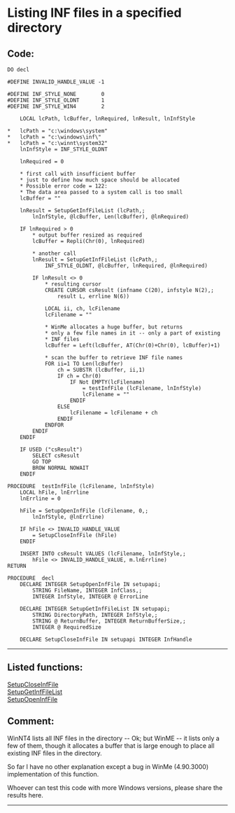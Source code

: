 
# Listing INF files in a specified directory

## Code:
```foxpro  
DO decl

#DEFINE INVALID_HANDLE_VALUE -1

#DEFINE INF_STYLE_NONE        0
#DEFINE INF_STYLE_OLDNT       1
#DEFINE INF_STYLE_WIN4        2

	LOCAL lcPath, lcBuffer, lnRequired, lnResult, lnInfStyle

*	lcPath = "c:\windows\system"
*	lcPath = "c:\windows\inf\"
*	lcPath = "c:\winnt\system32"
	lnInfStyle = INF_STYLE_OLDNT

	lnRequired = 0

	* first call with insufficient buffer
	* just to define how much space should be allocated
	* Possible error code = 122:
	* The data area passed to a system call is too small
	lcBuffer = ""

	lnResult = SetupGetInfFileList (lcPath,;
		lnInfStyle, @lcBuffer, Len(lcBuffer), @lnRequired)
	
	IF lnRequired > 0
		* output buffer resized as required
		lcBuffer = Repli(Chr(0), lnRequired)

		* another call
		lnResult = SetupGetInfFileList (lcPath,;
			INF_STYLE_OLDNT, @lcBuffer, lnRequired, @lnRequired)
	
		IF lnResult <> 0
			* resulting cursor
			CREATE CURSOR csResult (infname C(20), infstyle N(2),;
				result L, errline N(6))

			LOCAL ii, ch, lcFilename
			lcFilename = ""

			* WinMe allocates a huge buffer, but returns
			* only a few file names in it -- only a part of existing
			* INF files
			lcBuffer = Left(lcBuffer, AT(Chr(0)+Chr(0), lcBuffer)+1)

			* scan the buffer to retrieve INF file names
			FOR ii=1 TO Len(lcBuffer)
				ch = SUBSTR (lcBuffer, ii,1)
				IF ch = Chr(0)
					IF Not EMPTY(lcFilename)
						= testInfFile (lcFilename, lnInfStyle)
						lcFilename = ""
					ENDIF
				ELSE
					lcFilename = lcFilename + ch
				ENDIF
			ENDFOR
		ENDIF
	ENDIF

	IF USED ("csResult")
		SELECT csResult
		GO TOP
		BROW NORMAL NOWAIT
	ENDIF

PROCEDURE  testInfFile (lcFilename, lnInfStyle)
	LOCAL hFile, lnErrline
	lnErrline = 0

	hFile = SetupOpenInfFile (lcFilename, 0,;
		lnInfStyle, @lnErrline)

	IF hFile <> INVALID_HANDLE_VALUE
		= SetupCloseInfFile (hFile)
	ENDIF

	INSERT INTO csResult VALUES (lcFilename, lnInfStyle,;
		hFile <> INVALID_HANDLE_VALUE, m.lnErrline)
RETURN

PROCEDURE  decl
	DECLARE INTEGER SetupOpenInfFile IN setupapi;
		STRING FileName, INTEGER InfClass,;
		INTEGER InfStyle, INTEGER @ ErrorLine

	DECLARE INTEGER SetupGetInfFileList IN setupapi;
		STRING DirectoryPath, INTEGER InfStyle,;
		STRING @ ReturnBuffer, INTEGER ReturnBufferSize,;
		INTEGER @ RequiredSize

	DECLARE SetupCloseInfFile IN setupapi INTEGER InfHandle  
```  
***  


## Listed functions:
[SetupCloseInfFile](../libraries/setupapi/SetupCloseInfFile.md)  
[SetupGetInfFileList](../libraries/setupapi/SetupGetInfFileList.md)  
[SetupOpenInfFile](../libraries/setupapi/SetupOpenInfFile.md)  

## Comment:
WinNT4 lists all INF files in the directory -- Ok; but WinME -- it lists only a few of them, though it allocates a buffer that is large enough to place all existing INF files in the directory.   
  
So far I have no other explanation except a bug in WinMe (4.90.3000) implementation of this function.  
  
Whoever can test this code with more Windows versions, please share the results here.  
  
***  


